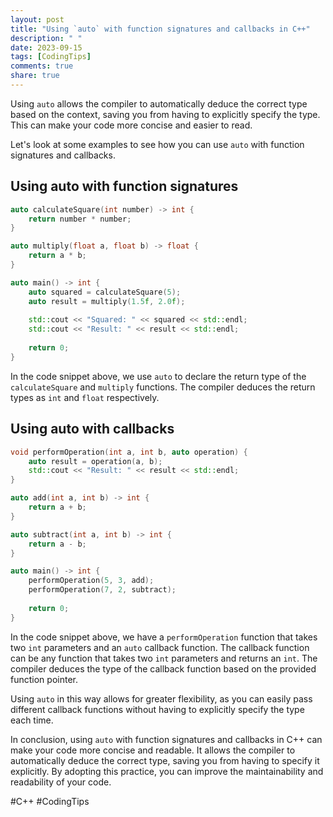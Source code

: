 ```yaml
---
layout: post
title: "Using `auto` with function signatures and callbacks in C++"
description: " "
date: 2023-09-15
tags: [CodingTips]
comments: true
share: true
---
```


Using `auto` allows the compiler to automatically deduce the correct type based on the context, saving you from having to explicitly specify the type. This can make your code more concise and easier to read.

Let's look at some examples to see how you can use `auto` with function signatures and callbacks.

## Using auto with function signatures

```cpp
auto calculateSquare(int number) -> int {
    return number * number;
}

auto multiply(float a, float b) -> float {
    return a * b;
}

auto main() -> int {
    auto squared = calculateSquare(5);
    auto result = multiply(1.5f, 2.0f);
    
    std::cout << "Squared: " << squared << std::endl;
    std::cout << "Result: " << result << std::endl;
    
    return 0;
}
```

In the code snippet above, we use `auto` to declare the return type of the `calculateSquare` and `multiply` functions. The compiler deduces the return types as `int` and `float` respectively.

## Using auto with callbacks

```cpp
void performOperation(int a, int b, auto operation) {
    auto result = operation(a, b);
    std::cout << "Result: " << result << std::endl;
}

auto add(int a, int b) -> int {
    return a + b;
}

auto subtract(int a, int b) -> int {
    return a - b;
}

auto main() -> int {
    performOperation(5, 3, add);
    performOperation(7, 2, subtract);
    
    return 0;
}
```

In the code snippet above, we have a `performOperation` function that takes two `int` parameters and an `auto` callback function. The callback function can be any function that takes two `int` parameters and returns an `int`. The compiler deduces the type of the callback function based on the provided function pointer.

Using `auto` in this way allows for greater flexibility, as you can easily pass different callback functions without having to explicitly specify the type each time.

In conclusion, using `auto` with function signatures and callbacks in C++ can make your code more concise and readable. It allows the compiler to automatically deduce the correct type, saving you from having to specify it explicitly. By adopting this practice, you can improve the maintainability and readability of your code. 

#C++ #CodingTips